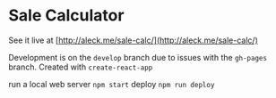 # Sale Calculator

See it live at [http://aleck.me/sale-calc/](http://aleck.me/sale-calc/)

Development is on the `develop` branch due to issues with the `gh-pages` branch. Created with `create-react-app`

run a local web server `npm start`
deploy `npm run deploy`
